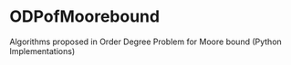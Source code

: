 # ODPofMoorebound
Algorithms proposed in Order Degree Problem for Moore bound (Python Implementations)
